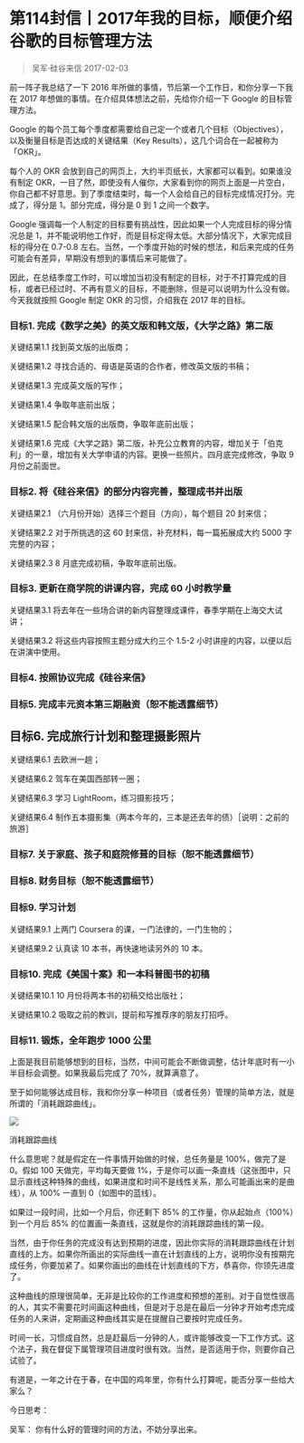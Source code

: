 # 第114封信丨2017年我的目标，顺便介绍谷歌的目标管理方法
> 吴军·硅谷来信
2017-02-03

前一阵子我总结了一下 2016 年所做的事情，节后第一个工作日，和你分享一下我在 2017 年想做的事情。在介绍具体想法之前，先给你介绍一下 Google 的目标管理方法。

Google 的每个员工每个季度都需要给自己定一个或者几个目标（Objectives），以及衡量目标是否达成的关键结果（Key Results），这几个词合在一起被称为「OKR」。

每个人的 OKR 会放到自己的网页上，大约半页纸长，大家都可以看到。如果谁没有制定 OKR，一目了然，即使没有人催你，大家看到你的网页上面是一片空白，你自己都不好意思。到了季度结束时，每一个人会给自己的目标完成情况打分。完成了，得分是 1。部分完成，得分是 0 到 1 之间一个数字。

Google 强调每一个人制定的目标要有挑战性，因此如果一个人完成目标的得分情况总是 1，并不能说明他工作好，而是目标定得太低。大部分情况下，大家完成目标的得分在 0.7-0.8 左右。当然，一个季度开始的时候的想法，和后来完成的任务可能会有差异，早期没有想到的事情后来可能做了。

因此，在总结季度工作时，可以增加当初没有制定的目标，对于不打算完成的目标，或者已经过时、不再有意义的目标，不能删除，但是可以说明为什么没有做。今天我就按照 Google 制定 OKR 的习惯，介绍我在 2017 年的目标。

### 目标1. 完成《数学之美》的英文版和韩文版，《大学之路》第二版 

关键结果1.1 找到英文版的出版商；

关键结果1.2 寻找合适的、母语是英语的合作者，修改英文版的书稿；

关键结果1.3 完成英文版的写作；

关键结果1.4 争取年底前出版；

关键结果1.5 配合韩文版的出版商，争取年底前出版；

关键结果1.6 完成《大学之路》第二版，补充公立教育的内容，增加关于「伯克利」的一章，增加有关大学申请的内容。更换一些照片。四月底完成修改，争取 9 月份之前面世。

### 目标2. 将《硅谷来信》的部分内容完善，整理成书并出版

关键结果2.1 （六月份开始）选择三个题目（方向），每个题目 20 封来信；

关键结果2.2 对于所挑选的这 60 封来信，补充材料，每一篇拓展成大约 5000 字完整的内容；

关键结果2.3 8 月底完成初稿，争取年底前出版。

### 目标3. 更新在商学院的讲课内容，完成 60 小时教学量

关键结果3.1 将去年在一些场合讲的新内容整理成课件，春季学期在上海交大试讲；

关键结果3.2 将这些内容按照主题分成大约三个 1.5-2 小时讲座的内容，以便以后在讲演中使用。

### 目标4. 按照协议完成《硅谷来信》

### 目标5. 完成丰元资本第三期融资（恕不能透露细节）

## 目标6. 完成旅行计划和整理摄影照片

关键结果6.1 去欧洲一趟；

关键结果6.2 驾车在美国西部转一圈；

关键结果6.3 学习 LightRoom，练习摄影技巧；

关键结果6.4 制作五本摄影集（两本今年的，三本是还去年的债）［说明：之前的旅游］

### 目标7. 关于家庭、孩子和庭院修葺的目标（恕不能透露细节）

### 目标8. 财务目标（恕不能透露细节）

### 目标9. 学习计划

关键结果9.1 上两门 Coursera 的课，一门法律的，一门生物的；

关键结果9.2 认真读 10 本书，再快速地读另外的 10 本。

### 目标10. 完成《美国十案》和一本科普图书的初稿

关键结果10.1 10 月份将两本书的初稿交给出版社；

关键结果10.2 吸取之前的教训，提前和写推荐序的朋友打招呼。

### 目标11. 锻炼，全年跑步 1000 公里

上面是我目前能够想到的目标，当然，中间可能会不断做调整，估计年底时有一小半目标会调整。如果我最后完成了 70%，就算满意了。

至于如何能够达成目标，我和你分享一种项目（或者任务）管理的简单方法，就是所谓的「消耗跟踪曲线」。

![](https://raw.githubusercontent.com/dalong0514/selfstudy/master/图片链接/吴军/2019039.jpg)

消耗跟踪曲线

什么意思呢？就是假定在一件事情开始做的时候，总任务量是 100%，做完了是 0。假如 100 天做完，平均每天要做 1%，于是你可以画一条直线（这张图中，只显示直线这种特殊的曲线，如果进度和时间不是线性关系，那么可能画出来的是曲线），从 100% 一直到 0（如图中的蓝线）。

如果过一段时间，比如一个月后，你还剩下 85% 的工作量，你从起始点（100%）到一个月后 85% 的位置画一条直线，这就是你的消耗跟踪曲线的第一段。

当然，由于你任务的完成没有达到预期的进度，因此你实际的消耗跟踪曲线在计划直线的上方。如果你所画出的实际曲线一直在计划直线的上方，说明你没有按期完成任务，你要加紧了。如果你画出的曲线在计划直线的下方，恭喜你，你领先进度了。

这种曲线的原理很简单，无非是比较你的工作进度和预想的差别。对于自觉性很高的人，其实不需要花时间画这种曲线，但是对于总是在最后一分钟才开始考虑完成任务的人来讲，定期画这种曲线其实是在提醒自己要按时完成任务。

时间一长，习惯成自然，总是赶最后一分钟的人，或许能够改变一下工作方式。这个法子，我在督促下属管理项目进度时很有效。当然，是否适用于你，则要你自己试验了。

有道是，一年之计在于春，在中国的鸡年里，你有什么打算呢，能否分享一些给大家么？

今日思考：

吴军： 你有什么好的管理时间的方法，不妨分享出来。

